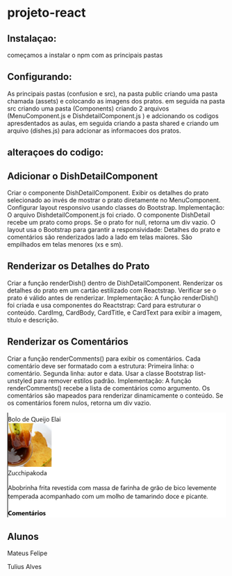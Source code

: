 # projeto-react

## Instalaçao:
começamos a instalar o npm com as principais pastas


## Configurando:
   As principais pastas (confusion e src), na pasta public criando uma pasta chamada (assets) e colocando as imagens dos pratos. em seguida na pasta src criando uma pasta (Components) criando 2 arquivos (MenuComponent.js e DishdetailComponent.js ) e adcionando os codigos apresdentados as aulas, em seguida criando a pasta shared e criando um arquivo (dishes.js) para adcionar as informacoes dos pratos.

## alteraçoes do codigo:

## Adicionar o DishDetailComponent

Criar o componente DishDetailComponent.
Exibir os detalhes do prato selecionado ao invés de mostrar o prato diretamente no MenuComponent.
Configurar layout responsivo usando classes do Bootstrap.
Implementação:
O arquivo DishdetailComponent.js foi criado.
O componente DishDetail recebe um prato como props. Se o prato for null, retorna um div vazio.
O layout usa o Bootstrap para garantir a responsividade:
Detalhes do prato e comentários são renderizados lado a lado em telas maiores.
São empilhados em telas menores (xs e sm).

## Renderizar os Detalhes do Prato


Criar a função renderDish() dentro de DishDetailComponent.
Renderizar os detalhes do prato em um cartão estilizado com Reactstrap.
Verificar se o prato é válido antes de renderizar.
Implementação:
A função renderDish() foi criada e usa componentes do Reactstrap:
Card para estruturar o conteúdo.
CardImg, CardBody, CardTitle, e CardText para exibir a imagem, título e descrição.

## Renderizar os Comentários

Criar a função renderComments() para exibir os comentários.
Cada comentário deve ser formatado com a estrutura:
Primeira linha: o comentário.
Segunda linha: autor e data.
Usar a classe Bootstrap list-unstyled para remover estilos padrão.
Implementação:
A função renderComments() recebe a lista de comentários como argumento.
Os comentários são mapeados para renderizar dinamicamente o conteúdo.
Se os comentários forem nulos, retorna um div vazio.

![alt text](<Captura de tela 2024-12-04 195504.png>)


## Alunos 
<p>Mateus Felipe</p>
<p>Tulius Alves</p>

